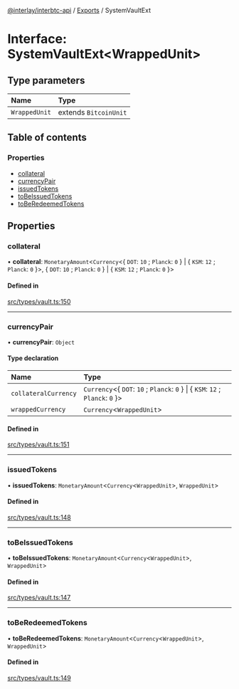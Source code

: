 [@interlay/interbtc-api](/README.md) / [Exports](/modules.md) / SystemVaultExt

# Interface: SystemVaultExt<WrappedUnit\>

## Type parameters

| Name | Type |
| :------ | :------ |
| `WrappedUnit` | extends `BitcoinUnit` |

## Table of contents

### Properties

- [collateral](/interfaces/SystemVaultExt.md#collateral)
- [currencyPair](/interfaces/SystemVaultExt.md#currencypair)
- [issuedTokens](/interfaces/SystemVaultExt.md#issuedtokens)
- [toBeIssuedTokens](/interfaces/SystemVaultExt.md#tobeissuedtokens)
- [toBeRedeemedTokens](/interfaces/SystemVaultExt.md#toberedeemedtokens)

## Properties

### <a id="collateral" name="collateral"></a> collateral

• **collateral**: `MonetaryAmount`<`Currency`<{ `DOT`: ``10`` ; `Planck`: ``0``  } \| { `KSM`: ``12`` ; `Planck`: ``0``  }\>, { `DOT`: ``10`` ; `Planck`: ``0``  } \| { `KSM`: ``12`` ; `Planck`: ``0``  }\>

#### Defined in

[src/types/vault.ts:150](https://github.com/interlay/interbtc-api/blob/b81f698/src/types/vault.ts#L150)

___

### <a id="currencypair" name="currencypair"></a> currencyPair

• **currencyPair**: `Object`

#### Type declaration

| Name | Type |
| :------ | :------ |
| `collateralCurrency` | `Currency`<{ `DOT`: ``10`` ; `Planck`: ``0``  } \| { `KSM`: ``12`` ; `Planck`: ``0``  }\> |
| `wrappedCurrency` | `Currency`<`WrappedUnit`\> |

#### Defined in

[src/types/vault.ts:151](https://github.com/interlay/interbtc-api/blob/b81f698/src/types/vault.ts#L151)

___

### <a id="issuedtokens" name="issuedtokens"></a> issuedTokens

• **issuedTokens**: `MonetaryAmount`<`Currency`<`WrappedUnit`\>, `WrappedUnit`\>

#### Defined in

[src/types/vault.ts:148](https://github.com/interlay/interbtc-api/blob/b81f698/src/types/vault.ts#L148)

___

### <a id="tobeissuedtokens" name="tobeissuedtokens"></a> toBeIssuedTokens

• **toBeIssuedTokens**: `MonetaryAmount`<`Currency`<`WrappedUnit`\>, `WrappedUnit`\>

#### Defined in

[src/types/vault.ts:147](https://github.com/interlay/interbtc-api/blob/b81f698/src/types/vault.ts#L147)

___

### <a id="toberedeemedtokens" name="toberedeemedtokens"></a> toBeRedeemedTokens

• **toBeRedeemedTokens**: `MonetaryAmount`<`Currency`<`WrappedUnit`\>, `WrappedUnit`\>

#### Defined in

[src/types/vault.ts:149](https://github.com/interlay/interbtc-api/blob/b81f698/src/types/vault.ts#L149)

